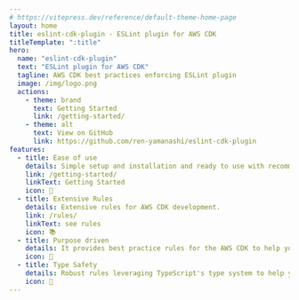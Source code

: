 ```yaml
---
# https://vitepress.dev/reference/default-theme-home-page
layout: home
title: eslint-cdk-plugin - ESLint plugin for AWS CDK
titleTemplate: ":title"
hero:
  name: "eslint-cdk-plugin"
  text: "ESLint plugin for AWS CDK"
  tagline: AWS CDK best practices enforcing ESLint plugin
  image: /img/logo.png
  actions:
    - theme: brand
      text: Getting Started
      link: /getting-started/
    - theme: alt
      text: View on GitHub
      link: https://github.com/ren-yamanashi/eslint-cdk-plugin
features:
  - title: Ease of use
    details: Simple setup and installation and ready to use with recommended settings.
    link: /getting-started/
    linkText: Getting Started
    icon: 🔧
  - title: Extensive Rules
    details: Extensive rules for AWS CDK development.
    link: /rules/
    linkText: see rules
    icon: 📚
  - title: Purpose driven
    details: It provides best practice rules for the AWS CDK to help you write readable, maintainable, and reusable code.
    icon: 🎯
  - title: Type Safety
    details: Robust rules leveraging TypeScript's type system to help you write safer CDK code.
    icon: 💪
---
```

